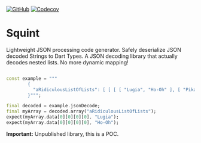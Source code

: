 [![GitHub](https://img.shields.io/github/license/buijs-dev/squint?color=black&style=for-the-badge)](https://github.com/buijs-dev/squint/blob/main/LICENSE)
[![Codecov](https://img.shields.io/codecov/c/github/buijs-dev/squint?logo=codecov&style=for-the-badge)](https://codecov.io/gh/buijs-dev/squint)

# Squint

Lightweight JSON processing code generator. Safely deserialize JSON decoded Strings to Dart Types.
A JSON decoding library that actually decodes nested lists. No more dynamic mapping!

````dart

const example = """
        {
          "aRidiculousListOfLists": [ [ [ [ "Lugia", "Ho-Oh" ], [ "Pikachu!" ] ] ] ]
        }""";

final decoded = example.jsonDecode;
final myArray = decoded.array("aRidiculousListOfLists");
expect(myArray.data[0][0][0][0], "Lugia");
expect(myArray.data[0][0][0][0], "Ho-Oh");

````

<B>Important:</B> Unpublished library, this is a POC.